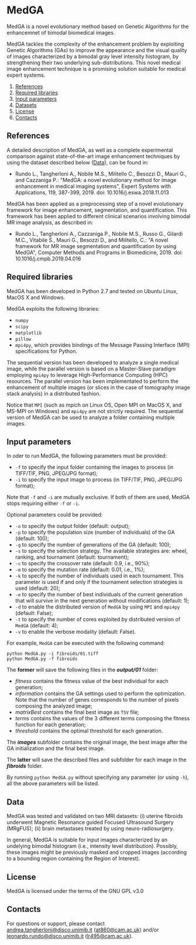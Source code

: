 # MedGA

MedGA is a novel evolutionary method based on Genetic Algorithms for the enhancemnet of bimodal biomedical images.

MedGA tackles the complexity of the enhancement problem by exploiting Genetic Algorithms (GAs) to improve the appearance and the visual quality of images characterized by a bimodal gray level intensity histogram, by strengthening their two underlying sub-distributions.
This novel medical image enhancement technique is a promising solution suitable for medical expert systems.

  1. [References](#ref) 
  2. [Required libraries](#lib) 
  3. [Input parameters](#inp)
  4. [Datasets](#data)
  5. [License](#lic)
  6. [Contacts](#cont)
  
## <a name="ref"></a>References ##

A detailed description of MedGA, as well as a complete experimental comparison against state-of-the-art image enhancement techniques by using the dataset described below ([Data](#data)), can be found in:

- Rundo L., Tangherloni A., Nobile M.S., Militello C., Besozzi D., Mauri G., and Cazzaniga P.: "MedGA: a novel evolutionary method for image enhancement in medical imaging systems", Expert Systems with Applications, 119, 387-399, 2019. doi: 10.1016/j.eswa.2018.11.013


MedGA has been applied as a preprocessing step of a novel evolutionary framework for image enhancement, segmentation, and quantification. This framework has been applied to different clinical scenarios involving bimodal MR image analysis, as described in:

- Rundo L., Tangherloni A., Cazzaniga P., Nobile M.S., Russo G., Gilardi M.C., Vitabile S., Mauri G., Besozzi D., and Militello, C.: "A novel framework for MR image segmentation and quantification by using MedGA", Computer Methods and Programs in Biomedicine, 2019. doi: 10.1016/j.cmpb.2019.04.016

## <a name="lib"></a>Required libraries ##

MedGA has been developed in Python 2.7 and tested on Ubuntu Linux, MacOS X and Windows.

MedGA exploits the following libraries:
- `numpy`
- `scipy`
- `matplotlib`
- `pillow`
- `mpi4py`, which provides bindings of the Message Passing Interface (MPI) specifications for Python.

The sequential version has been developed to analyze a single medical image, while the parallel version is based on a Master-Slave paradigm employing `mpi4py` to leverage High-Performance Computing (HPC) resources.
The parallel version has been implementated to perform the enhancement of multiple images (or slices in the case of tomography image stack analysis) in a distributed fashion.

Notice that `MPI` (such as mpich on Linux OS, Open MPI on MacOS X, and MS-MPI on Windows) and `mpi4py` are not strictly required. The sequential version of MedGA can be used to analyze a folder containing multiple images.

## <a name="inp"></a>Input parameters ##

In oder to run MedGA, the following parameters must be provided:

- `-f` to specify the input folder containing the images to process (in TIFF/TIF, PNG, JPEG/JPG format);
- `-i` to specify the input image to process (in TIFF/TIF, PNG, JPEG/JPG format);

Note that `-f` and `-i` are mutually exclusive. If both of them are used, MedGA stops requiring either `-f` or `-i`.
  
Optional parameters could be provided:

- `-o` to specify the output folder (default: output);
- `-p` to specify the population size (number of individuals) of the GA (default: 100);
- `-g` to specify the number of generations of the GA (default: 100);
- `-s` to specify the selection strategy. The available strategies are: wheel, ranking, and tournament (default: tournament);
- `-c` to specify the crossover rate (default: 0.9, i.e., 90%);
- `-m` to specify the mutation rate (default: 0.01, i.e.,  1%);
- `-k` to specify the number of individuals used in each tournament. This parameter is used if and only if the tournament selection strategies is used (default: 20);
- `-e` to specify the number of best individuals of the current generation that will survive in the next generation without modifications (default: 1);
- `-d` to enable the distributed version of `MedGA` by using `MPI` and `mpi4py` (default: False);
- `-t` to specify the number of cores exploited by distributed version of `MedGA` (default: 4);
- `-v` to enable the verbose modality (default: False).

For example, `MedGA` can be executed with the following command:

    python MedGA.py -i fibroids/01.tiff
    python MedGA.py -f fibroids

The **former** will save the following files in the **_output/01_** folder:
- _fitness_ contains the fitness value of the best individual for each generation;
- _information_ contains the GA settings used to perform the optimization. Note that the number of genes corresponds to the number of pixels composing the analyzed image;
- _matrixBest_ contains the final best image as `TSV` file;
- _terms_ contains the values of the 3 different terms composing the fitness function for each generation;
- _threshold_ contains the optimal threshold for each generation.

The **_images_** subfolder contains the original image, the best image after the GA initialization and the final best image.

The **latter** will save the described files and subfolder for each image in the **_fibroids_** folder.

By running `python MedGA.py` without specifying any parameter (or using `-h`), all the above parameters will be listed.

## <a name="datasets"></a>Data ##

MedGA was tested and validated on two MRI datasets: (i) uterine fibroids underwent Magnetic Resonance guided Focused Ultrasound Surgery (MRgFUS); (ii) brain metastases treated by using neuro-radiosurgery.

In general, MedGA is suitable for input images characterized by an undelying bimodal histogram (i.e., intensity level distribution).
Possibly, these images might be previously masked and cropped images (according to a bounding region containing the Region of Interest).

## <a name="lic"></a>License ##

MedGA is licensed under the terms of the GNU GPL v3.0

## <a name="cont"></a>Contacts ##

For questions or support, please contact <andrea.tangherloni@disco.unimib.it> (<at860@cam.ac.uk>)
and/or <leonardo.rundo@disco.unimib.it> (<lr495@cam.ac.uk>).
